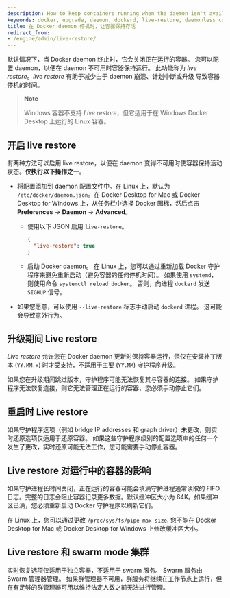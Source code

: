 ```yaml
---
description: How to keep containers running when the daemon isn't available.
keywords: docker, upgrade, daemon, dockerd, live-restore, daemonless container
title: 在 Docker daemon 停机时，让容器保持存活
redirect_from:
- /engine/admin/live-restore/
---
```


默认情况下，当 Docker daemon 终止时，它会关闭正在运行的容器。
您可以配置 daemon，以便在 daemon 不可用时容器保持运行。
此功能称为 _live restore_。_live restore_ 有助于减少由于 daemon 崩溃、计划中断或升级 导致容器停机的时间。

> **Note**
>
> Windows 容器不支持 _Live restore_，但它适用于在 Windows Docker Desktop 上运行的 Linux 容器。

## 开启 live restore

有两种方法可以启用 live restore，以便在 daemon 变得不可用时使容器保持活动状态。**仅执行以下操作之一**。

* 将配置添加到 daemon 配置文件中。在 Linux 上，默认为 `/etc/docker/daemon.json`。在 Docker Desktop for Mac 或 Docker Desktop for Windows 上，从任务栏中选择 Docker 图标，然后点击 **Preferences** -> **Daemon** -> **Advanced**。

  - 使用以下 JSON 启用 `live-restore`。

    ```json
    {
      "live-restore": true
    }
    ```

  - 启动 Docker daemon。
    在 Linux 上，您可以通过重新加载 Docker 守护程序来避免重新启动（避免容器的任何停机时间）。
    如果使用 `systemd`，则使用命令 `systemctl reload docker`。
    否则，向进程 `dockerd` 发送 `SIGHUP` 信号。

* 如果您愿意，可以使用 `--live-restore` 标志手动启动 `dockerd` 进程。
  这可能会导致意外行为。

## 升级期间 Live restore

_Live restore_ 允许您在 Docker daemon 更新时保持容器运行，但仅在安装补丁版本 (`YY.MM.x`) 时才受支持，不适用于主要 (`YY.MM`) 守护程序升级。

如果您在升级期间跳过版本，守护程序可能无法恢复其与容器的连接。
如果守护程序无法恢复连接，则它无法管理正在运行的容器，您必须手动停止它们。

## 重启时 Live restore

如果守护程序选项（例如 bridge IP addresses 和 graph driver）未更改，则实时还原选项仅适用于还原容器。
如果这些守护程序级别的配置选项中的任何一个发生了更改，实时还原可能无法工作，您可能需要手动停止容器。

## Live restore 对运行中的容器的影响

如果守护进程长时间关闭，正在运行的容器可能会填满守护进程通常读取的 FIFO 日志。完整的日志会阻止容器记录更多数据。默认缓冲区大小为 64K。如果缓冲区已满，您必须重新启动 Docker 守护程序以刷新它们。

在 Linux 上，您可以通过更改 `/proc/sys/fs/pipe-max-size`. 
您不能在 Docker Desktop for Mac 或 Docker Desktop for Windows 上修改缓冲区大小。

## Live restore 和 swarm mode 集群

实时恢复选项仅适用于独立容器，不适用于 swarm 服务。
Swarm 服务由 Swarm 管理器管理。
如果群管理器不可用，群服务将继续在工作节点上运行，但在有足够的群管理器可用以维持法定人数之前无法进行管理。